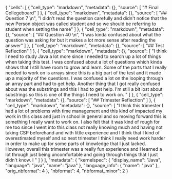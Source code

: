 {
 "cells": [
  {
   "cell_type": "markdown",
   "metadata": {},
   "source": [
    "# Final Collegeboard"
   ]
  },
  {
   "cell_type": "markdown",
   "metadata": {},
   "source": [
    "## Question 7 \n",
    "I didn't read the question carefully and didn't notice that the new Person object was called student and so we should be referring to student when setting the name"
   ]
  },
  {
   "cell_type": "markdown",
   "metadata": {},
   "source": [
    "## Question 40 \n",
    "I was kinda confused about what the question was asking for but it makes a lot more sense after reading the answer"
   ]
  },
  {
   "cell_type": "markdown",
   "metadata": {},
   "source": [
    "## Test Reflection"
   ]
  },
  {
   "cell_type": "markdown",
   "metadata": {},
   "source": [
    "I think I need to study Java a lot more since I needed to search up a lot of things when taking this test. I was confused about a lot of questions which kinda shows that I still have room to grow and learn. Some of the parts that I really needed to work on is arrays since this is a big part of the test and it made up a majority of the questions. I was confused a lot on the looping through an array part and had to get help. Another thing that I got really confused about was the substrings and this I had to get help. I'm still a bit lost about substrings so this is one of the things I need to work on. "
   ]
  },
  {
   "cell_type": "markdown",
   "metadata": {},
   "source": [
    "## Trimester Reflection"
   ]
  },
  {
   "cell_type": "markdown",
   "metadata": {},
   "source": [
    "I think this trimester I had a lot of problems with time management and this kind of impacted my work in this class and just in school in general and so moving forward this is something I really want to work on. I also felt that it was kind of rough for me too since I went into this class not really knowing much and having not taking CSP beforehand and with little experience and I think that I kind of overestimated myself and so next trimester I think I really need work harder in order to make up for some parts of knowledge that I just lacked. However, overall this trimester was a really fun experience and I learned a lot through just being uncomfortable and going through things that I just didn't know. I "
   ]
  }
 ],
 "metadata": {
  "kernelspec": {
   "display_name": "Java",
   "language": "java",
   "name": "java"
  },
  "language_info": {
   "name": "java"
  },
  "orig_nbformat": 4
 },
 "nbformat": 4,
 "nbformat_minor": 2
}

